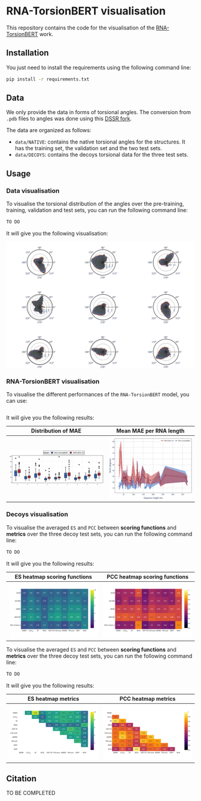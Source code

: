 # RNA-TorsionBERT visualisation

This repository contains the code for the visualisation of the [RNA-TorsionBERT](https://github.com/EvryRNA/RNA-TorsionBERT/tree/main) work. 

## Installation

You just need to install the requirements using the following command line:

```bash
pip install -r requirements.txt 
```

## Data

We only provide the data in forms of torsional angles. The conversion from `.pdb` files to angles was done using this [DSSR fork](https://github.com/EvryRNA/rna_angles_prediction_dssr).

The data are organized as follows:
- `data/NATIVE`: contains the native torsional angles for the structures. It has the training set, the validation set and the two test sets. 
- `data/DECOYS`: contains the decoys torsional data for the three test sets.


## Usage

### Data visualisation 

To visualise the torsional distribution of the angles over the pre-training, training, validation and test sets, you can run the following command line:

```bash
TO DO
```

It will give you the following visualisation:

![](img/polar_distribution.png)


### RNA-TorsionBERT visualisation

To visualise the different performances of the `RNA-TorsionBERT` model, you can use: 

```bash

```

It will give you the following results:

Distribution of MAE             |  Mean MAE per RNA length
:-------------------------:|:-------------------------:
![](img/mae_distribution_all_test.png)  |  ![](img/len_plot.png)


### Decoys visualisation

To visualise the averaged `ES` and `PCC` between **scoring functions** and **metrics** over the three decoy test sets, you can run the following command line:

```bash
TO DO
```
It will give you the following results:

ES heatmap scoring functions             |  PCC heatmap scoring functions
:-------------------------:|:-------------------------:
![](img/heatmap_energies_all_ES.png)  |  ![](img/heatmap_energies_all_PCC.png)

To visualise the averaged `ES` and `PCC` between **scoring functions** and **metrics** over the three decoy test sets, you can run the following command line:

```bash
TO DO
```
It will give you the following results:

ES heatmap metrics             |  PCC heatmap metrics
:-------------------------:|:-------------------------:
![](img/heatmap_metrics_all_ES.png)  |  ![](img/heatmap_metrics_all_PCC.png)

## Citation

TO BE COMPLETED